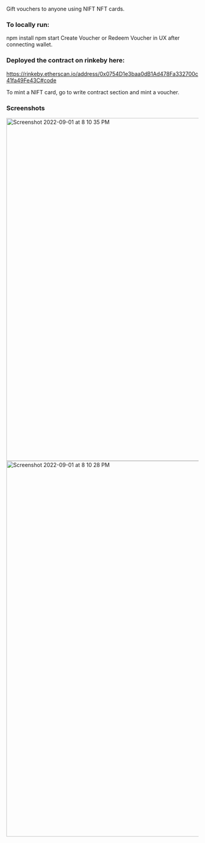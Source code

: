Gift vouchers to anyone using NIFT NFT cards.

### To locally run:
npm install
npm start
Create Voucher or Redeem Voucher in UX after connecting wallet.

### Deployed the contract on rinkeby here:
https://rinkeby.etherscan.io/address/0x0754D1e3baa0dB1Ad478Fa332700c41fa49Fe43C#code

To mint a NIFT card, go to write contract section and mint a voucher.

### Screenshots
<img width="896" alt="Screenshot 2022-09-01 at 8 10 35 PM" src="https://user-images.githubusercontent.com/7895856/187942337-cd4bb023-9ee0-4675-b42d-24be1d2fc932.png">
<img width="982" alt="Screenshot 2022-09-01 at 8 10 28 PM" src="https://user-images.githubusercontent.com/7895856/187942352-14c8afbd-16af-401d-a9ed-ac22f977f5b9.png">
